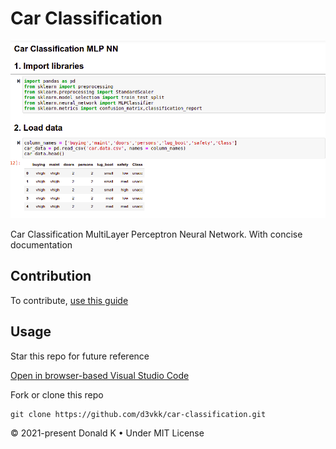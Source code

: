 # Car Classification

![Car Classification](https://github.com/d3vkk/car-classification/blob/master/car-classification.png)

Car Classification MultiLayer Perceptron Neural Network. With concise documentation

## Contribution

To contribute, [use this guide](https://github.com/d3vkk/open-source/blob/master/CONTRIBUTING.md)

## Usage

Star this repo for future reference

[Open in browser-based Visual Studio Code](https://vscode.dev//github/d3vkk/car-classification)

Fork or clone this repo
```
git clone https://github.com/d3vkk/car-classification.git
```

© 2021-present Donald K • Under MIT License
